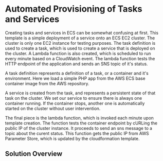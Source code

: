 # Automated Provisioning of Tasks and Services

Creating tasks and services in ECS can be somewhat confusing at first. This template is a simple deployment of a service onto an ECS EC2 cluster. The cluster is only one EC2 instance for testing purposes. The task definition is used to
create a task, which is used to create a service that is deployed on the cluster. A Lambda function is also created, which is scheduled to run every minute based on a CloudWatch event. The lambda function tests the HTTP endpoint of the application
and sends an SNS topic of it's status. 

A task definition represents a definition of a task, or a container and it's environment. Here we load a simple PHP app from the AWS ECS base container image from the AWS repository. 

A service is created from the task, and represents a persistent state of that task on the cluster. We set our service to ensure there is always one container running. If the container stops, another one is automatically started on the cluster
without user intervention.

The final piece is the lambda function, which is invoked each minute upon template creation. The function tests the container endpoint by cURLing the public IP of the cluster instance. It proceeds to send an sns message to a topic about the curent
status. This function gets the public IP from AWS Parameter Store, which is updated by the cloudformation template.

## **Solution Overview**